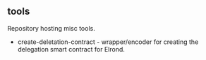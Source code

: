 ## tools

Repository hosting misc tools.

 * create-deletation-contract - wrapper/encoder for creating the delegation smart contract for Elrond.

